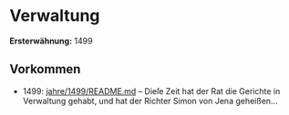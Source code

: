 # Verwaltung

**Ersterwähnung:** 1499

## Vorkommen
- 1499: [jahre/1499/README.md](../jahre/1499/README.md) – Dieſe Zeit hat der Rat die Gerichte in Verwaltung
gehabt, und hat der Richter Simon von Jena geheißen...
